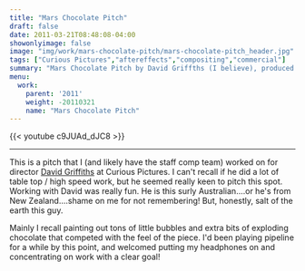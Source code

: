 ```yaml
---
title: "Mars Chocolate Pitch"
draft: false
date: 2011-03-21T08:48:08-04:00
showonlyimage: false
image: "img/work/mars-chocolate-pitch/mars-chocolate-pitch_header.jpg"
tags: ["Curious Pictures","aftereffects","compositing","commercial"]
summary: "Mars Chocolate Pitch by David Griffths (I believe), produced at Curious Pictures 2011 (or 2010)."
menu:
  work:
    parent: '2011'
    weight: -20110321
    name: "Mars Chocolate Pitch"
---
```



{{< youtube c9JUAd_dJC8 >}}

---

This is a pitch that I (and likely have the staff comp team) worked on for director [David Griffiths](http://www.griffdp.com/index.html) at Curious Pictures. I can't recall if he did a lot of table top / high speed work, but he seemed really keen to pitch this spot. Working with David was really fun. He is this surly Australian....or he's from New Zealand....shame on me for not remembering! But, honestly, salt of the earth this guy.

Mainly I recall painting out tons of little bubbles and extra bits of exploding chocolate that competed with the feel of the piece. I'd been playing pipeline for a while by this point, and welcomed putting my headphones on and concentrating on work with a clear goal!
